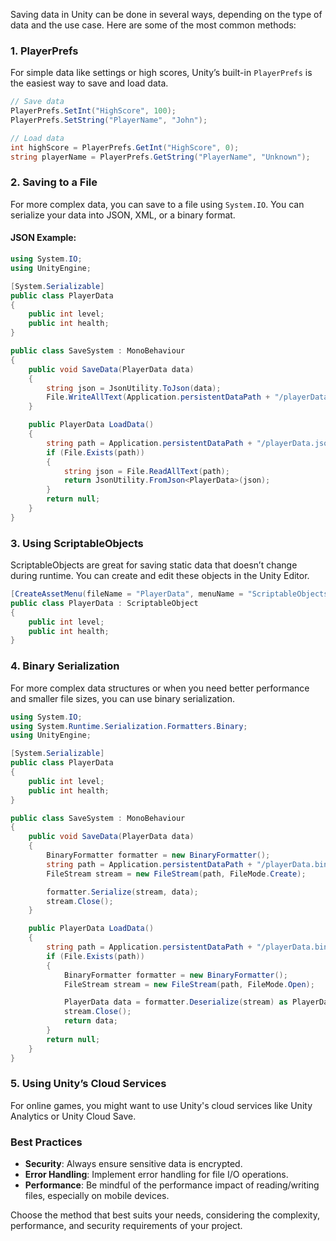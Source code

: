 Saving data in Unity can be done in several ways, depending on the type of data and the use case. Here are some of the most common methods:

### 1. **PlayerPrefs**
For simple data like settings or high scores, Unity’s built-in `PlayerPrefs` is the easiest way to save and load data.

```csharp
// Save data
PlayerPrefs.SetInt("HighScore", 100);
PlayerPrefs.SetString("PlayerName", "John");

// Load data
int highScore = PlayerPrefs.GetInt("HighScore", 0);
string playerName = PlayerPrefs.GetString("PlayerName", "Unknown");
```

### 2. **Saving to a File**
For more complex data, you can save to a file using `System.IO`. You can serialize your data into JSON, XML, or a binary format.

#### JSON Example:
```csharp
using System.IO;
using UnityEngine;

[System.Serializable]
public class PlayerData
{
    public int level;
    public int health;
}

public class SaveSystem : MonoBehaviour
{
    public void SaveData(PlayerData data)
    {
        string json = JsonUtility.ToJson(data);
        File.WriteAllText(Application.persistentDataPath + "/playerData.json", json);
    }

    public PlayerData LoadData()
    {
        string path = Application.persistentDataPath + "/playerData.json";
        if (File.Exists(path))
        {
            string json = File.ReadAllText(path);
            return JsonUtility.FromJson<PlayerData>(json);
        }
        return null;
    }
}
```

### 3. **Using ScriptableObjects**
ScriptableObjects are great for saving static data that doesn’t change during runtime. You can create and edit these objects in the Unity Editor.

```csharp
[CreateAssetMenu(fileName = "PlayerData", menuName = "ScriptableObjects/PlayerData", order = 1)]
public class PlayerData : ScriptableObject
{
    public int level;
    public int health;
}
```

### 4. **Binary Serialization**
For more complex data structures or when you need better performance and smaller file sizes, you can use binary serialization.

```csharp
using System.IO;
using System.Runtime.Serialization.Formatters.Binary;
using UnityEngine;

[System.Serializable]
public class PlayerData
{
    public int level;
    public int health;
}

public class SaveSystem : MonoBehaviour
{
    public void SaveData(PlayerData data)
    {
        BinaryFormatter formatter = new BinaryFormatter();
        string path = Application.persistentDataPath + "/playerData.bin";
        FileStream stream = new FileStream(path, FileMode.Create);

        formatter.Serialize(stream, data);
        stream.Close();
    }

    public PlayerData LoadData()
    {
        string path = Application.persistentDataPath + "/playerData.bin";
        if (File.Exists(path))
        {
            BinaryFormatter formatter = new BinaryFormatter();
            FileStream stream = new FileStream(path, FileMode.Open);

            PlayerData data = formatter.Deserialize(stream) as PlayerData;
            stream.Close();
            return data;
        }
        return null;
    }
}
```

### 5. **Using Unity’s Cloud Services**
For online games, you might want to use Unity's cloud services like Unity Analytics or Unity Cloud Save.

### Best Practices
- **Security**: Always ensure sensitive data is encrypted.
- **Error Handling**: Implement error handling for file I/O operations.
- **Performance**: Be mindful of the performance impact of reading/writing files, especially on mobile devices.

Choose the method that best suits your needs, considering the complexity, performance, and security requirements of your project.